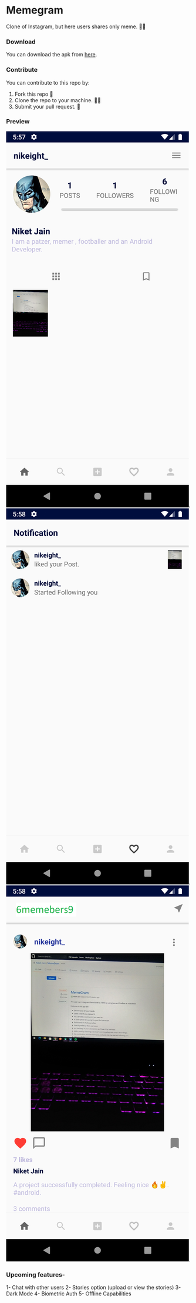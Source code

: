 # Memegram
Clone of Instagram, but here users shares only meme. 🥳🌟

### Download 
You can download the apk from [here](https://github.com/Niket-Jain/MemeGram/releases/tag/v1.0.0).

### Contribute 
You can contribute to this repo by:
1. Fork this repo 🍴
2. Clone the repo to your machine. 👨‍💻
3. Submit your pull request. 🚀

### Preview 

![Screenshot1](Screenshots/Screenshot_1602505634.png).
![Screenshot1](Screenshots/Screenshot_1602505695.png).
![Screenshot1](Screenshots/Screenshot_1602505729.png).

### Upcoming features-
1- Chat with other users
2- Stories option (upload or view the stories)
3- Dark Mode
4- Biometric Auth
5- Offline Capabilities

